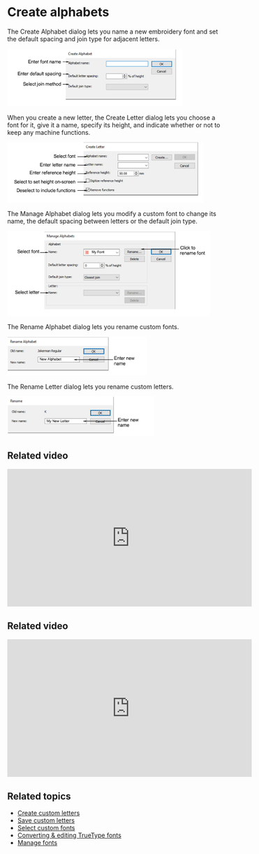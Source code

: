 # Create alphabets

The Create Alphabet dialog lets you name a new embroidery font and set the default spacing and join type for adjacent letters.

![CreateAlphabet.png](assets/CreateAlphabet.png)

When you create a new letter, the Create Letter dialog lets you choose a font for it, give it a name, specify its height, and indicate whether or not to keep any machine functions.

![CreateLetter.png](assets/CreateLetter.png)

The Manage Alphabet dialog lets you modify a custom font to change its name, the default spacing between letters or the default join type.

![ManageAlphabets.png](assets/ManageAlphabets.png)

The Rename Alphabet dialog lets you rename custom fonts.

![RenameAlphabet.png](assets/RenameAlphabet.png)

The Rename Letter dialog lets you rename custom letters.

![RenameLetter.png](assets/RenameLetter.png)

## Related video

<iframe src="https://www.youtube.com/embed/rv34v_FqWdE" frameborder="0" 
		 allow="accelerometer; autoplay; encrypted-media; gyroscope; picture-in-picture" 
		 allowfullscreen="" style="width: 560px; height: 315px;">
<p>&#160;</p>
</iframe>

## Related video

<iframe src="https://www.youtube.com/embed/qYpFyHIXaB8" frameborder="0" 
		 allow="accelerometer; autoplay; encrypted-media; gyroscope; picture-in-picture" 
		 allowfullscreen="" style="width: 560px; height: 315px;">
<p>&#160;</p>
</iframe>

## Related topics

- [Create custom letters](../../Lettering/lettering_custom/Create_custom_letters)
- [Save custom letters](../../Lettering/lettering_custom/Save_custom_letters)
- [Select custom fonts](../../Lettering/lettering_custom/Select_custom_fonts)
- [Converting & editing TrueType fonts](../../Management/custom_fonts/Converting_editing_TrueType_fonts)
- [Manage fonts](../../Lettering/lettering_custom/Manage_fonts)
